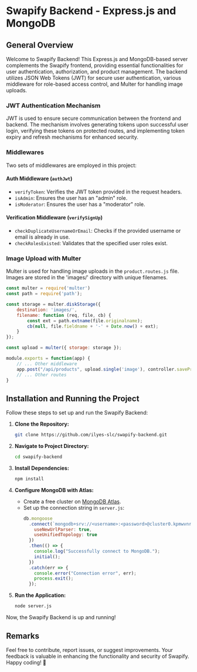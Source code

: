 # Swapify Backend - Express.js and MongoDB

## General Overview

Welcome to Swapify Backend! This Express.js and MongoDB-based server complements the Swapify frontend, providing essential functionalities for user authentication, authorization, and product management. The backend utilizes JSON Web Tokens (JWT) for secure user authentication, various middleware for role-based access control, and Multer for handling image uploads.

### JWT Authentication Mechanism

JWT is used to ensure secure communication between the frontend and backend. The mechanism involves generating tokens upon successful user login, verifying these tokens on protected routes, and implementing token expiry and refresh mechanisms for enhanced security.

### Middlewares

Two sets of middlewares are employed in this project:

#### Auth Middleware (`authJwt`)

- `verifyToken`: Verifies the JWT token provided in the request headers.
- `isAdmin`: Ensures the user has an "admin" role.
- `isModerator`: Ensures the user has a "moderator" role.

#### Verification Middleware (`verifySignUp`)

- `checkDuplicateUsernameOrEmail`: Checks if the provided username or email is already in use.
- `checkRolesExisted`: Validates that the specified user roles exist.

### Image Upload with Multer

Multer is used for handling image uploads in the `product.routes.js` file. Images are stored in the 'images/' directory with unique filenames.

```javascript
const multer = require('multer')
const path = require('path');

const storage = multer.diskStorage({
    destination: 'images/',
    filename: function (req, file, cb) {
        const ext = path.extname(file.originalname);
        cb(null, file.fieldname + '-' + Date.now() + ext);
    }
});

const upload = multer({ storage: storage });

module.exports = function(app) {
    // ... Other middleware
    app.post("/api/products", upload.single('image'), controller.saveProduct);
    // ... Other routes
}
```
## Installation and Running the Project

Follow these steps to set up and run the Swapify Backend:

1. **Clone the Repository:**
    ```bash
    git clone https://github.com/ilyes-slc/swapify-backend.git
    ```

2. **Navigate to Project Directory:**
    ```bash
    cd swapify-backend
    ```

3. **Install Dependencies:**
    ```bash
    npm install
    ```

4. **Configure MongoDB with Atlas:**
    - Create a free cluster on [MongoDB Atlas](https://www.mongodb.com/cloud/atlas).
    - Set up the connection string in `server.js`:
      ```javascript
      db.mongoose
        .connect(`mongodb+srv://<username>:<password>@cluster0.kpmwvnr.mongodb.net/?retryWrites=true&w=majority`, {
          useNewUrlParser: true,
          useUnifiedTopology: true
        })
        .then(() => {
          console.log("Successfully connect to MongoDB.");
          initial();
        })
        .catch(err => {
          console.error("Connection error", err);
          process.exit();
        });
      ```

5. **Run the Application:**
    ```bash
    node server.js
    ```

Now, the Swapify Backend is up and running!

## Remarks

Feel free to contribute, report issues, or suggest improvements. Your feedback is valuable in enhancing the functionality and security of Swapify. Happy coding! 🚀
